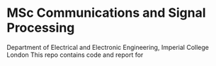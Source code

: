 # MSc Communications and Signal Processing
Department of Electrical and Electronic Engineering, Imperial College London
This repo contains code and report for 

